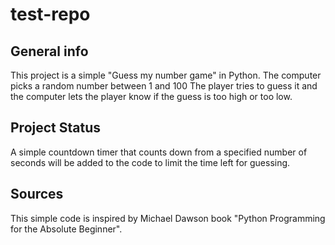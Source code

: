 # test-repo
## General info
This project is a simple "Guess my number game" in Python.
The computer picks a random number between 1 and 100
The player tries to guess it and the computer lets the player know if the guess is too high or too low. 
## Project Status
A simple countdown timer that counts down from a specified number of seconds will be added to the code to limit the time left for guessing.
## Sources
This simple code is inspired by Michael Dawson book "Python Programming for the Absolute Beginner".
